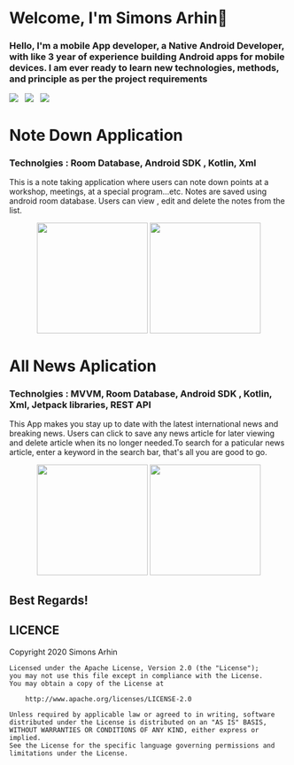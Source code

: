 # Welcome, I'm Simons Arhin👋
### Hello, I'm a mobile App developer, a Native Android Developer, with like 3 year of experience building Android apps for mobile devices. I am ever ready to learn new technologies, methods, and principle as per the project requirements

<a href="mailto:arhinsimons@gmail.com"><img src="https://img.shields.io/badge/Email-Simons-8056d5.svg?style=for-the-badge&logo=minutemailer&logoColor=white"></a>&nbsp;&nbsp;&nbsp;<a href="https://www.linkedin.com/in/simons-arhin-434a5b21a" target="_blank"><img src="https://img.shields.io/badge/linkedin-Simons-blue.svg?style=for-the-badge&logo=linkedin&logoColor=white" ></a>&nbsp;&nbsp;&nbsp;<a href="https://www.instagram.com/simonskayi" target="_blank"><img src="https://img.shields.io/badge/instagram-@simonskayi-red.svg?style=for-the-badge&logo=instagram&logoColor=white"></a>


# Note Down Application
### Technolgies : Room Database, Android SDK , Kotlin, Xml
This is a  note taking application where users can note down points at a workshop, meetings, at a special program...etc. Notes are saved using android room database. Users can view , edit and delete the notes from the list.
<p align="center">
  <img src="https://user-images.githubusercontent.com/70524242/172493055-3441b6ce-16a8-497c-93d1-4d09b1a5cd0b.png" width="200">
        <img src="https://user-images.githubusercontent.com/70524242/172494082-af45e5bc-722e-4754-8780-51ed129654aa.png" width="200">
</p>

# All News Aplication
### Technolgies : MVVM, Room Database, Android SDK , Kotlin, Xml, Jetpack libraries, REST API
This App makes you stay up to date with the latest international news and breaking news. Users can click to save any news article for later viewing and delete article when its no longer needed.To search for a paticular news  article, enter a keyword in the search bar, that's all you are good to go.

<p align="center">
        <img src="https://user-images.githubusercontent.com/70524242/172495888-57497d82-b18a-4c19-b415-562315d80548.png" width="200">
   <img src="https://user-images.githubusercontent.com/70524242/172495902-a918e4f6-ca33-4833-b907-3e685863be0e.png" width="200">
</p>



## Best Regards!
  

   LICENCE
-----

 Copyright 2020 Simons Arhin

    Licensed under the Apache License, Version 2.0 (the "License");
    you may not use this file except in compliance with the License.
    You may obtain a copy of the License at

        http://www.apache.org/licenses/LICENSE-2.0

    Unless required by applicable law or agreed to in writing, software
    distributed under the License is distributed on an "AS IS" BASIS,
    WITHOUT WARRANTIES OR CONDITIONS OF ANY KIND, either express or implied.
    See the License for the specific language governing permissions and
    limitations under the License.
<!--
**simonskayi/simonskayi** is a ✨ _special_ ✨ repository because its `README.md` (this file) appears on your GitHub profile.

Here are some ideas to get you started:

- 🔭 I’m currently working on ...
- 🌱 I’m currently learning ...
- 👯 I’m looking to collaborate on ...
- 🤔 I’m looking for help with ...
- 💬 Ask me about ...
- 📫 How to reach me: ...
- 😄 Pronouns: ...
- ⚡ Fun fact: ...
-->
